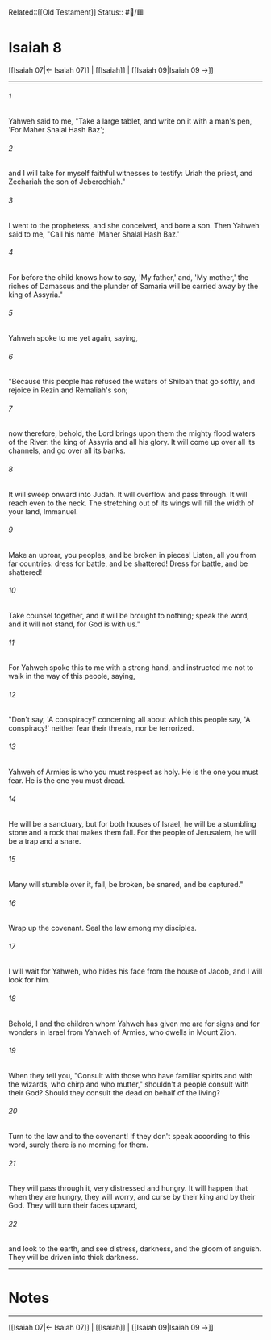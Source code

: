 Related::[[Old Testament]]
Status:: #📖/🟥
# Isaiah 8

[[Isaiah 07|← Isaiah 07]] | [[Isaiah]] | [[Isaiah 09|Isaiah 09 →]]
***



###### 1 
Yahweh said to me, "Take a large tablet, and write on it with a man's pen, 'For Maher Shalal Hash Baz'; 

###### 2 
and I will take for myself faithful witnesses to testify: Uriah the priest, and Zechariah the son of Jeberechiah." 

###### 3 
I went to the prophetess, and she conceived, and bore a son. Then Yahweh said to me, "Call his name 'Maher Shalal Hash Baz.' 

###### 4 
For before the child knows how to say, 'My father,' and, 'My mother,' the riches of Damascus and the plunder of Samaria will be carried away by the king of Assyria." 

###### 5 
Yahweh spoke to me yet again, saying, 

###### 6 
"Because this people has refused the waters of Shiloah that go softly, and rejoice in Rezin and Remaliah's son; 

###### 7 
now therefore, behold, the Lord brings upon them the mighty flood waters of the River: the king of Assyria and all his glory. It will come up over all its channels, and go over all its banks. 

###### 8 
It will sweep onward into Judah. It will overflow and pass through. It will reach even to the neck. The stretching out of its wings will fill the width of your land, Immanuel. 

###### 9 
Make an uproar, you peoples, and be broken in pieces! Listen, all you from far countries: dress for battle, and be shattered! Dress for battle, and be shattered! 

###### 10 
Take counsel together, and it will be brought to nothing; speak the word, and it will not stand, for God is with us." 

###### 11 
For Yahweh spoke this to me with a strong hand, and instructed me not to walk in the way of this people, saying, 

###### 12 
"Don't say, 'A conspiracy!' concerning all about which this people say, 'A conspiracy!' neither fear their threats, nor be terrorized. 

###### 13 
Yahweh of Armies is who you must respect as holy. He is the one you must fear. He is the one you must dread. 

###### 14 
He will be a sanctuary, but for both houses of Israel, he will be a stumbling stone and a rock that makes them fall. For the people of Jerusalem, he will be a trap and a snare. 

###### 15 
Many will stumble over it, fall, be broken, be snared, and be captured." 

###### 16 
Wrap up the covenant. Seal the law among my disciples. 

###### 17 
I will wait for Yahweh, who hides his face from the house of Jacob, and I will look for him. 

###### 18 
Behold, I and the children whom Yahweh has given me are for signs and for wonders in Israel from Yahweh of Armies, who dwells in Mount Zion. 

###### 19 
When they tell you, "Consult with those who have familiar spirits and with the wizards, who chirp and who mutter," shouldn't a people consult with their God? Should they consult the dead on behalf of the living? 

###### 20 
Turn to the law and to the covenant! If they don't speak according to this word, surely there is no morning for them. 

###### 21 
They will pass through it, very distressed and hungry. It will happen that when they are hungry, they will worry, and curse by their king and by their God. They will turn their faces upward, 

###### 22 
and look to the earth, and see distress, darkness, and the gloom of anguish. They will be driven into thick darkness.

---
# Notes


***
[[Isaiah 07|← Isaiah 07]] | [[Isaiah]] | [[Isaiah 09|Isaiah 09 →]]
